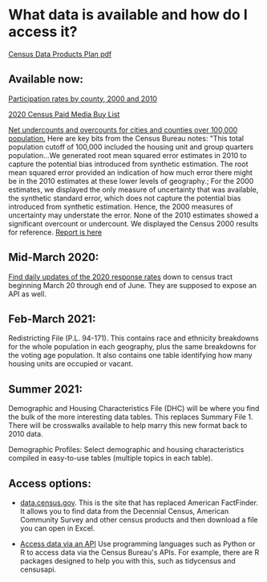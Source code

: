 # What data is available and how do I access it?

<a href="https://www2.census.gov/cac/nac/meetings/2019-11/devine-hollingsworth-status-update-2020-data-products-plan.pdf">Census Data Products Plan pdf</a>

## Available now:
<a href="ParticipationRates2010.xlsx">Participation rates by county, 2000 and 2010</a>

<a href="2020_Census_Paid_Media_Campaign_Buy_List.xlsx">2020 Census Paid Media Buy List</a>

<a href="2010_coverage_counties_cities.xlsx">Net undercounts and overcounts for cities and counties over 100,000 population.</a> Here are key bits from the Census Bureau notes: "This total population cutoff of 100,000 included the housing unit and group quarters population...We generated root mean squared error estimates in 2010 to capture the potential bias introduced from synthetic estimation. The root mean squared error provided an indication of how much error there might be in the 2010 estimates at these lower levels of geography.; For the 2000 estimates, we displayed the only measure of uncertainty that was available, the synthetic standard error, which does not capture the potential bias introduced from synthetic estimation. Hence, the 2000 measures of uncertainty may understate the error. None of the 2010 estimates showed a significant overcount or undercount. We displayed the Census 2000 results for reference. <a href="https://www.census.gov/coverage_measurement/pdfs/g03.pdf">Report is here</a>



## Mid-March 2020:
<a href="https://2020census.gov/en/response-rates.html">Find daily updates of the 2020 response rates</a> down to census tract beginning March 20 through end of June. They are supposed to expose an API as well.

## Feb-March 2021:
Redistricting File (P.L. 94-171). This contains race and ethnicity breakdowns for the whole population in each geography, plus the same breakdowns for the voting age population. It also contains one table identifying how many housing units are occupied or vacant.

## Summer 2021:
Demographic and Housing Characteristics File (DHC) will be where you find the bulk of the more interesting data tables. This replaces Summary File 1. There will be crosswalks available to help marry this new format back to 2010 data.

Demographic Profiles: Select demographic and housing characteristics compiled in easy-to-use tables (multiple topics in each table). 


## Access options:
* <a href="https://data.census.gov/cedsci/">data.census.gov</a>. This is the site that has replaced American FactFinder. It allows you to find data from the Decennial Census, American Community Survey and other census products and then download a file you can open in Excel. 

* <a href="https://www.census.gov/data/developers/data-sets.html">Access data via an API</a> Use programming languages such as Python or R to access data via the Census Bureau's APIs. For example, there are R packages designed to help you with this, such as tidycensus and censusapi.
